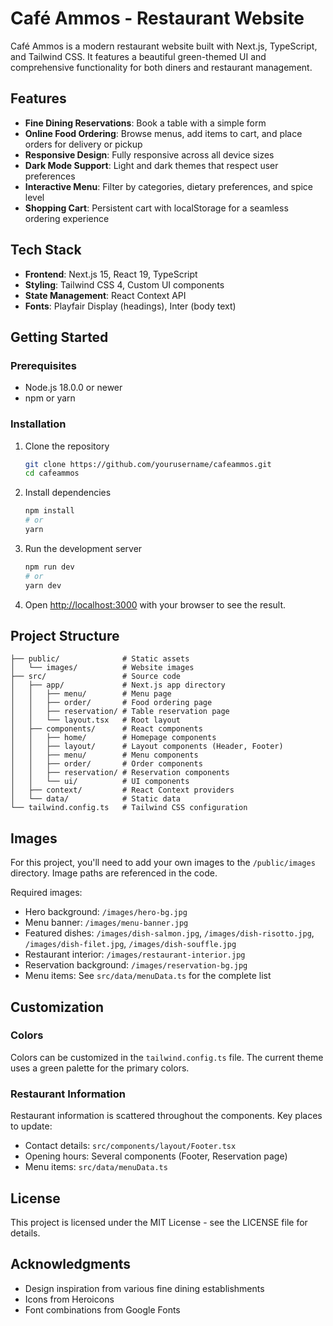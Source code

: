# Café Ammos - Restaurant Website

Café Ammos is a modern restaurant website built with Next.js, TypeScript, and Tailwind CSS. It features a beautiful green-themed UI and comprehensive functionality for both diners and restaurant management.

## Features

- **Fine Dining Reservations**: Book a table with a simple form
- **Online Food Ordering**: Browse menus, add items to cart, and place orders for delivery or pickup
- **Responsive Design**: Fully responsive across all device sizes
- **Dark Mode Support**: Light and dark themes that respect user preferences
- **Interactive Menu**: Filter by categories, dietary preferences, and spice level
- **Shopping Cart**: Persistent cart with localStorage for a seamless ordering experience

## Tech Stack

- **Frontend**: Next.js 15, React 19, TypeScript
- **Styling**: Tailwind CSS 4, Custom UI components
- **State Management**: React Context API
- **Fonts**: Playfair Display (headings), Inter (body text)

## Getting Started

### Prerequisites

- Node.js 18.0.0 or newer
- npm or yarn

### Installation

1. Clone the repository
   ```bash
   git clone https://github.com/yourusername/cafeammos.git
   cd cafeammos
   ```

2. Install dependencies
   ```bash
   npm install
   # or
   yarn
   ```

3. Run the development server
   ```bash
   npm run dev
   # or
   yarn dev
   ```

4. Open [http://localhost:3000](http://localhost:3000) with your browser to see the result.

## Project Structure

```
├── public/              # Static assets
│   └── images/          # Website images
├── src/                 # Source code
│   ├── app/             # Next.js app directory
│   │   ├── menu/        # Menu page
│   │   ├── order/       # Food ordering page
│   │   ├── reservation/ # Table reservation page
│   │   └── layout.tsx   # Root layout
│   ├── components/      # React components
│   │   ├── home/        # Homepage components
│   │   ├── layout/      # Layout components (Header, Footer)
│   │   ├── menu/        # Menu components
│   │   ├── order/       # Order components
│   │   ├── reservation/ # Reservation components
│   │   └── ui/          # UI components
│   ├── context/         # React Context providers
│   └── data/            # Static data
└── tailwind.config.ts   # Tailwind CSS configuration
```

## Images

For this project, you'll need to add your own images to the `/public/images` directory. Image paths are referenced in the code.

Required images:
- Hero background: `/images/hero-bg.jpg`
- Menu banner: `/images/menu-banner.jpg`
- Featured dishes: `/images/dish-salmon.jpg`, `/images/dish-risotto.jpg`, `/images/dish-filet.jpg`, `/images/dish-souffle.jpg`
- Restaurant interior: `/images/restaurant-interior.jpg`
- Reservation background: `/images/reservation-bg.jpg`
- Menu items: See `src/data/menuData.ts` for the complete list

## Customization

### Colors

Colors can be customized in the `tailwind.config.ts` file. The current theme uses a green palette for the primary colors.

### Restaurant Information

Restaurant information is scattered throughout the components. Key places to update:
- Contact details: `src/components/layout/Footer.tsx`
- Opening hours: Several components (Footer, Reservation page)
- Menu items: `src/data/menuData.ts`

## License

This project is licensed under the MIT License - see the LICENSE file for details.

## Acknowledgments

- Design inspiration from various fine dining establishments
- Icons from Heroicons
- Font combinations from Google Fonts
